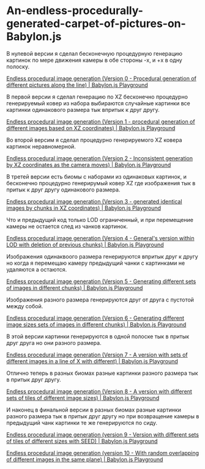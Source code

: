 # An-endless-procedurally-generated-carpet-of-pictures-on-Babylon.js

В нулевой версии я сделал бесконечную процедурную генерацию картинок по мере движения камеры в обе стороны -x, и +x в одну полоску.

[Endless procedural image generation (Version 0 - Procedural generation of different pictures along the line) | Babylon.js Playground](https://playground.babylonjs.com/#X5N63U#0)

В первой версии я сделал генерацию по XZ бесконечно процедурно генерируемый ковер из набора выбираются случайные картинки все картинки одинакового размера тык впритык к друг другу.

[Endless procedural image generation (Version 1 - procedural generation of different images based on XZ coordinates) | Babylon.js Playground](https://playground.babylonjs.com/#DXNVN1#0)

Во второй версим я сделал процедурно генерируемого XZ ковера картинок неравномерной.

[Endless procedural image generation (Version 2 - Inconsistent generation by XZ coordinates as the camera moves) | Babylon.js Playground](https://playground.babylonjs.com/#VFZH73#0)

В третей версии есть биомы с наборами из одинаковых картинок, и бесконечно процедурно генерирумый ковер XZ где изображения тык в притык к друг другу одинакового размера. 

[Endless procedural image generation (Version 3 - generated identical images by chunks in XZ coordinates) | Babylon.js Playground](https://playground.babylonjs.com/#V25B02#0)

Что и предыдущий код только LOD ограниченный, и при перемещение камеры не остается след из чанков картинок.

[Endless procedural image generation (Version 4 - General's version within LOD with deletion of previous chunks) | Babylon.js Playground](https://playground.babylonjs.com/#E1CW8N#0)

Изображения одинаквоого размера генерируются впритык друг к другу но когда я перемещаю камеру предыдущий чанки с картинками не удаляются а остаются.

[Endless procedural image generation (Version 5 - Generating different sets of images in different chunks) | Babylon.js Playground](https://playground.babylonjs.com/#QOPFOQ#0)

Изображения разного размера генерируются друг от друга с пустотой между собой.

[Endless procedural image generation (Version 6 - Generating different image sizes sets of images in different chunks) | Babylon.js Playground](https://playground.babylonjs.com/#TPVCEB#0)

В этой версии картинки генерируются в одной полоске тык в притык друг друга но они разного размера.

[Endless procedural image generation (Version 7 - A version with sets of different images in a line of X with different) | Babylon.js Playground](https://playground.babylonjs.com/#WDUTHR#0)

Отлично теперь в разных биомах разные картинки разного размера тык в притык друг другу.

[Endless procedural image generation (Version 8 - A version with different sets of tiles of different image sizes) | Babylon.js Playground](https://playground.babylonjs.com/#T8774W#0)

И наконец в финальной версии в разных биомах разные картинки разного размера тык в притык друг другу но при возвращение камеры в предыдущий чанк картинки те же генерируются по сиду.

[Endless procedural image generation (version 9 - Version with different sets of tiles of different sizes with SEED) | Babylon.js Playground](https://playground.babylonjs.com/#NLB4PI#0)

[Endless procedural image generation (version 10 - With random overlapping of different images in the same plane) | Babylon.js Playground](https://playground.babylonjs.com/#N2PZTX#1)
